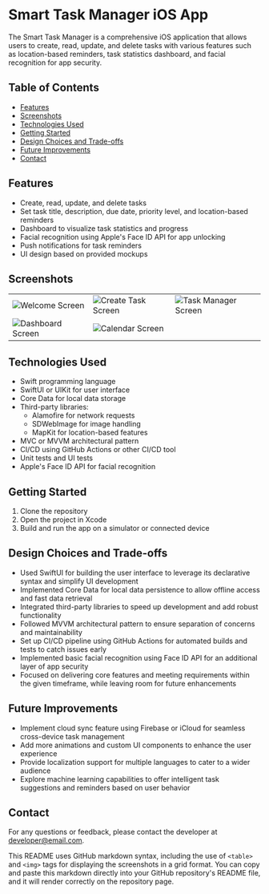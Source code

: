 # Smart Task Manager iOS App

The Smart Task Manager is a comprehensive iOS application that allows users to create, read, update, and delete tasks with various features such as location-based reminders, task statistics dashboard, and facial recognition for app security.

## Table of Contents
- [Features](#features)
- [Screenshots](#screenshots)
- [Technologies Used](#technologies-used)
- [Getting Started](#getting-started)
- [Design Choices and Trade-offs](#design-choices-and-trade-offs)
- [Future Improvements](#future-improvements)
- [Contact](#contact)

## Features
- Create, read, update, and delete tasks
- Set task title, description, due date, priority level, and location-based reminders
- Dashboard to visualize task statistics and progress
- Facial recognition using Apple's Face ID API for app unlocking
- Push notifications for task reminders
- UI design based on provided mockups

## Screenshots
<table>
  <tr>
    <td><img src="image1.png" alt="Welcome Screen"></td>
    <td><img src="image2.png" alt="Create Task Screen"></td>
    <td><img src="image3.png" alt="Task Manager Screen"></td>
  </tr>
  <tr>
    <td><img src="image4.png" alt="Dashboard Screen"></td>
    <td><img src="image5.png" alt="Calendar Screen"></td>
    <td></td>
  </tr>
</table>

## Technologies Used
- Swift programming language
- SwiftUI or UIKit for user interface
- Core Data for local data storage
- Third-party libraries:
  - Alamofire for network requests
  - SDWebImage for image handling
  - MapKit for location-based features
- MVC or MVVM architectural pattern
- CI/CD using GitHub Actions or other CI/CD tool
- Unit tests and UI tests
- Apple's Face ID API for facial recognition

## Getting Started
1. Clone the repository
2. Open the project in Xcode
3. Build and run the app on a simulator or connected device

## Design Choices and Trade-offs
- Used SwiftUI for building the user interface to leverage its declarative syntax and simplify UI development
- Implemented Core Data for local data persistence to allow offline access and fast data retrieval
- Integrated third-party libraries to speed up development and add robust functionality
- Followed MVVM architectural pattern to ensure separation of concerns and maintainability
- Set up CI/CD pipeline using GitHub Actions for automated builds and tests to catch issues early
- Implemented basic facial recognition using Face ID API for an additional layer of app security
- Focused on delivering core features and meeting requirements within the given timeframe, while leaving room for future enhancements

## Future Improvements
- Implement cloud sync feature using Firebase or iCloud for seamless cross-device task management
- Add more animations and custom UI components to enhance the user experience
- Provide localization support for multiple languages to cater to a wider audience
- Explore machine learning capabilities to offer intelligent task suggestions and reminders based on user behavior

## Contact
For any questions or feedback, please contact the developer at [developer@email.com](mailto:developer@email.com).

This README uses GitHub markdown syntax, including the use of `<table>` and `<img>` tags for displaying the screenshots in a grid format. You can copy and paste this markdown directly into your GitHub repository's README file, and it will render correctly on the repository page.
